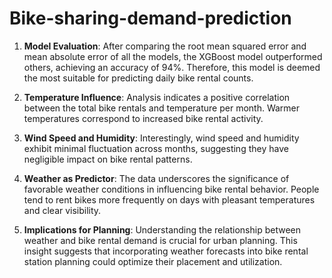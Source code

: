 # Bike-sharing-demand-prediction

1. **Model Evaluation**: After comparing the root mean squared error and mean absolute error of all the models, the XGBoost model outperformed others, achieving an accuracy of 94%. Therefore, this model is deemed the most suitable for predicting daily bike rental counts.

2. **Temperature Influence**: Analysis indicates a positive correlation between the total bike rentals and temperature per month. Warmer temperatures correspond to increased bike rental activity.

3. **Wind Speed and Humidity**: Interestingly, wind speed and humidity exhibit minimal fluctuation across months, suggesting they have negligible impact on bike rental patterns.

4. **Weather as Predictor**: The data underscores the significance of favorable weather conditions in influencing bike rental behavior. People tend to rent bikes more frequently on days with pleasant temperatures and clear visibility.

5. **Implications for Planning**: Understanding the relationship between weather and bike rental demand is crucial for urban planning. This insight suggests that incorporating weather forecasts into bike rental station planning could optimize their placement and utilization.
